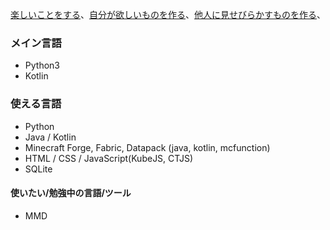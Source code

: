 [楽しいことをする](https://github.com/luna724/iloveichikaRPC)、[自分が欲しいものを作る](https://github.com/luna724/SDPEM)、[他人に見せびらかすものを作る](https://github.com/luna724/LunaClient)、

### メイン言語
- Python3
- Kotlin

### 使える言語
- Python
- Java / Kotlin
- Minecraft Forge, Fabric, Datapack (java, kotlin, mcfunction)
- HTML / CSS / JavaScript(KubeJS, CTJS)
- SQLite

#### 使いたい/勉強中の言語/ツール
- MMD
